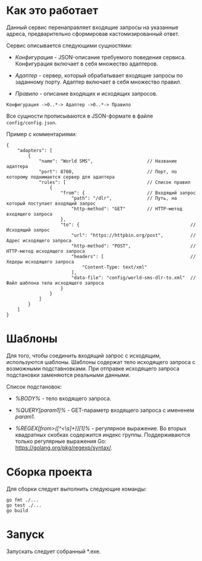 # Как это работает

Данный сервис перенаправляет входящие запросы на указанные адреса, 
предварительно сформировав кастомизированный ответ.

Сервис описывается следующими сущностями:

- *Конфигурация* - JSON-описание требуемого поведения сервиса.
Конфигурация включает в себя множество адаптеров.

- *Адаптер* - сервер, который обрабатывает входящие запросы по заданному порту. 
Адаптер включает в себя множество правил.

- *Правило* - описание входящих и исходящих запросов.

`Конфигурация ->0..*-> Адаптер ->0..*-> Правило`

Все сущности прописываются в JSON-формате в файле `config/config.json`.

Пример с комментариями:

```
{
    "adapters": [
        {
            "name": "World SMS",                    // Название адаптера
            "port": 8700,                           // Порт, по которому поднимается сервер для адаптера
            "rules": [                              // Список правил
                {
                    "from": {                       // Входящий запрос
                        "path": "/dlr",             // Путь, на который поступает входящий запрос
                        "http-method": "GET"        // HTTP-метод входящего запроса
                    },
                    "to": {                                         // Исходящий запрос
                        "url": "https://httpbin.org/post",          // Адрес исходящего запроса
                        "http-method": "POST",                      // HTTP-метод исходящего запроса
                        "headers": [                                // Хедеры исходящего запроса
                            "Content-Type: text/xml"
                        ],
                        "data-file": "config/world-sms-dlr-to.xml"  // Файл шаблона тела исходящего запроса
                    }
                }
            ]
        }
    ]
}
```

# Шаблоны

Для того, чтобы соединить входящий запрос с исходящим, используются шаблоны. 
Шаблоны содержат тело исходящего запроса с возможными подставновками. 
При отправке исходящего запроса подстановки заменяются реальными данными.

Список подстановок:

- *%BODY%* - тело входящего запроса.

- *%QUERY[param1]%* - GET-параметр входящего запроса с имененем *param1*.

- *%REGEX[from>([^<\\s]+)][1]%* - регулярное выражение. Во вторых квадратных
скобках содержится индекс группы. Поддерживаются только регулярные выражения Go:
https://golang.org/pkg/regexp/syntax/.

# Сборка проекта

Для сборки следует выполнить следующие команды:

```
go fmt ./...
go test ./...
go build
```

# Запуск

Запускать следует собранный *.exe.

